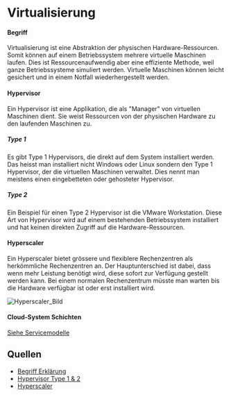 # Virtualisierung

#### Begriff 
Virtualisierung ist eine Abstraktion der physischen Hardware-Ressourcen. Somit können auf einem Betriebssystem mehrere virtuelle Maschinen laufen. Dies ist Ressourcenaufwendig aber eine effiziente Methode, weil ganze Betriebssysteme simuliert werden. Virtuelle Maschinen können leicht gesichert und in einem Notfall wiederhergestellt werden. 

#### Hypervisor
Ein Hypervisor ist eine Applikation, die als "Manager" von virtuellen Maschinen dient. Sie weist Ressourcen von der physischen Hardware zu den laufenden Maschinen zu. 

##### Type 1
Es gibt Type 1 Hypervisors, die direkt auf dem System installiert werden. Das heisst man installiert nicht Windows oder Linux sondern den Type 1 Hypervisor, der die virtuellen Maschinen verwaltet. Dies nennt man meistens einen eingebetteten oder gehosteter Hypervisor. 

##### Type 2
Ein Beispiel für einen Type 2 Hypervisor ist die VMware Workstation. Diese Art von Hypervisor wird auf einem bestehenden Betriebssystem installiert und hat keinen direkten Zugriff auf die Hardware-Ressourcen. 

#### Hyperscaler
Ein Hyperscaler bietet grössere und flexiblere Rechenzentren als herkömmliche Rechenzentren an. Der Hauptunterschied ist dabei, dass wenn mehr Leistung benötigt wird, diese sofort zur Verfügung gestellt werden kann. Bei einem normalen Rechenzentrum müsste man warten bis die Hardware verfügbar ist oder erst installiert wird. 

![Hyperscaler_Bild](https://github.com/user-attachments/assets/c678d07a-af49-4da0-ae6a-1d6792d3993d)

#### Cloud-System Schichten
[Siehe Servicemodelle](02_Servicemodelle.md) 

## Quellen
- [Begriff Erklärung](https://it-service.network/it-lexikon/virtualisierung/#:~:text=Unter%20dem%20Begriff%20Virtualisierung%20ist,von%20verschiedenen%20Nutzern%20verwendet%20werden.) 
- [Hypervisor Type 1 & 2](https://aws.amazon.com/de/compare/the-difference-between-type-1-and-type-2-hypervisors/) 
- [Hyperscaler](https://www.redhat.com/de/topics/cloud-computing/what-is-a-hyperscaler) 
